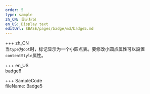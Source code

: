 ```yaml
---   
order: 5 
type: sample  
zh_CN: 显示标记
en_US: Display text
editUrl: $BASE/pages/badge/md/badge5.md
---      
```


+++ zh_CN   
当<Code>type</Code>为<Code>dot</Code>时，标记显示为一个小圆点表。要修改小圆点属性可以設置<Code>contentStyle</Code>属性。


+++ en_US   
badge6

+++ SampleCode  
fileName: Badge5
